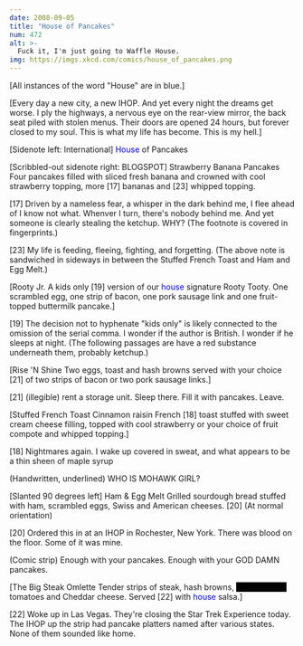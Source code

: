 ```yaml
---
date: 2008-09-05
title: "House of Pancakes"
num: 472
alt: >-
  Fuck it, I'm just going to Waffle House.
img: https://imgs.xkcd.com/comics/house_of_pancakes.png
---
```

[All instances of the word "House" are in blue.]

[Every day a new city, a new IHOP. And yet every night the dreams get worse. I ply the highways, a nervous eye on the rear-view mirror, the back seat piled with stolen menus. Their doors are opened 24 hours, but forever closed to my soul. This is what my life has become. This is my hell.]

[Sidenote left: International] <span style="color:blue">House</span> of Pancakes

[Scribbled-out sidenote right: BLOGSPOT] Strawberry Banana Pancakes Four pancakes filled with sliced fresh banana and crowned with cool strawberry topping, more [17] bananas and [23] whipped topping.

[17] Driven by a nameless fear, a whisper in the dark behind me, I flee ahead of I know not what. Whenver I turn, there's nobody behind me. And yet someone is clearly stealing the ketchup. WHY? (The footnote is covered in fingerprints.)

[23] My life is feeding, fleeing, fighting, and forgetting. (The above note is sandwiched in sideways in between the Stuffed French Toast and Ham and Egg Melt.)

[Rooty Jr. A kids only [19] version of our <span style="color:blue">house</span> signature Rooty Tooty. One scrambled egg, one strip of bacon, one pork sausage link and one fruit-topped buttermilk pancake.]

[19] The decision not to hyphenate "kids only" is likely connected to the omission of the serial comma. I wonder if the author is British. I wonder if he sleeps at night. (The following passages are have a red substance underneath them, probably ketchup.)

[Rise 'N Shine Two eggs, toast and hash browns served with your choice [21] of two strips of bacon or two pork sausage links.]

[21] (illegible) rent a storage unit. Sleep there. Fill it with pancakes. Leave.

[Stuffed French Toast Cinnamon raisin French [18] toast stuffed with sweet cream cheese filling, topped with cool strawberry or your choice of fruit compote and whipped topping.]

[18] Nightmares again. I wake up covered in sweat, and what appears to be a thin sheen of maple syrup

 (Handwritten, underlined) WHO IS MOHAWK GIRL?

[Slanted 90 degrees left] Ham & Egg Melt Grilled sourdough bread stuffed with ham, scrambled eggs, Swiss and American cheeses. [20] (At normal orientation)

[20] Ordered this in at an IHOP in Rochester, New York. There was blood on the floor. Some of it was mine.

(Comic strip) Enough with your pancakes. Enough with your GOD DAMN pancakes.

[The Big Steak Omlette Tender strips of steak, hash browns, <span style="background-color:black;"> ......................</span> tomatoes and Cheddar cheese. Served [22] with <span style="color:blue">house</span> salsa.]

[22] Woke up in Las Vegas. They're closing the Star Trek Experience today. The IHOP up the strip had pancake platters named after various states. None of them sounded like home.
